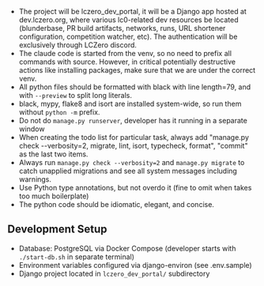 - The project will be lczero_dev_portal, it will be a Django app hosted at dev.lczero.org, where various lc0-related dev resources be located (blunderbase, PR build artifacts, networks, runs, URL shortener configuration, competition watcher, etc). The authentication will be exclusively through LCZero discord.
- The claude code is started from the venv, so no need to prefix all commands with source. However, in critical potentially destructive actions like installing packages, make sure that we are under the correct venv.
- All python files should be formatted with black with line length=79, and with `--preview` to split long literals.
- black, mypy, flake8 and isort are installed system-wide, so run them without `python -m` prefix.
- Do not do `manage.py runserver`, developer has it running in a separate window
- When creating the todo list for particular task, always add "manage.py check --verbosity=2, migrate, lint, isort, typecheck, format", "commit" as the last two items.
- Always run `manage.py check --verbosity=2` and `manage.py migrate` to catch unapplied migrations and see all system messages including warnings.
- Use Python type annotations, but not overdo it (fine to omit when takes too much boilerplate)
- The python code should be idiomatic, elegant, and concise.

## Development Setup
- Database: PostgreSQL via Docker Compose (developer starts with `./start-db.sh` in separate terminal)
- Environment variables configured via django-environ (see .env.sample)
- Django project located in `lczero_dev_portal/` subdirectory
